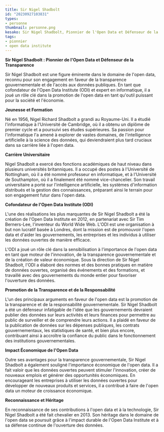 ```yaml
---
title: Sir Nigel Shadbolt
id: "20230927103831"
types:
- personne
thumbnail: personne.png
kesako: Sir Nigel Shadbolt, Pionnier de l'Open Data et Défenseur de la Transparence
tags:
- pionnier
- open data institute
---
```


**Sir Nigel Shadbolt : Pionnier de l'Open Data et Défenseur de la Transparence**

Sir Nigel Shadbolt est une figure éminente dans le domaine de l'open data, reconnu pour son engagement en faveur de la transparence gouvernementale et de l'accès aux données publiques. En tant que cofondateur de l'Open Data Institute (ODI) et expert en informatique, il a joué un rôle clé dans la promotion de l'open data en tant qu'outil puissant pour la société et l'économie. 

**Jeunesse et Formation**

Né en 1956, Nigel Richard Shadbolt a grandi au Royaume-Uni. Il a étudié l'informatique à l'Université de Cambridge, où il a obtenu un diplôme de premier cycle et a poursuivi ses études supérieures. Sa passion pour l'informatique l'a amené à explorer de vastes domaines, de l'intelligence artificielle à la science des données, qui deviendraient plus tard cruciaux dans sa carrière liée à l'open data.

**Carrière Universitaire**

Nigel Shadbolt a exercé des fonctions académiques de haut niveau dans plusieurs universités britanniques. Il a occupé des postes à l'Université de Nottingham, où il a été nommé professeur en informatique, et à l'Université de Southampton, où il a finalement été nommé vice-chancelier. Son travail universitaire a porté sur l'intelligence artificielle, les systèmes d'information distribués et la gestion des connaissances, préparant ainsi le terrain pour son engagement futur dans l'open data.

**Cofondateur de l'Open Data Institute (ODI)**

L'une des réalisations les plus marquantes de Sir Nigel Shadbolt a été la création de l'Open Data Institute en 2012, en partenariat avec Sir Tim Berners-Lee, l'inventeur du World Wide Web. L'ODI est une organisation à but non lucratif basée à Londres, dont la mission est de promouvoir l'open data et d'aider les gouvernements, les entreprises et les individus à utiliser les données ouvertes de manière efficace.

L'ODI a joué un rôle clé dans la sensibilisation à l'importance de l'open data en tant que moteur de l'innovation, de la transparence gouvernementale et de la création de valeur économique. Sous la direction de Sir Nigel Shadbolt, l'ODI a élaboré des normes et des bonnes pratiques en matière de données ouvertes, organisé des événements et des formations, et travaillé avec des gouvernements du monde entier pour favoriser l'ouverture des données.

**Promotion de la Transparence et de la Responsabilité**

L'un des principaux arguments en faveur de l'open data est la promotion de la transparence et de la responsabilité gouvernementale. Sir Nigel Shadbolt a été un défenseur infatigable de l'idée que les gouvernements devraient publier des données sur leurs activités et leurs finances pour permettre au public de surveiller et de comprendre leurs actions. Il a plaidé en faveur de la publication de données sur les dépenses publiques, les contrats gouvernementaux, les statistiques de santé, et bien plus encore, contribuant ainsi à accroître la confiance du public dans le fonctionnement des institutions gouvernementales.

**Impact Économique de l'Open Data**

Outre ses avantages pour la transparence gouvernementale, Sir Nigel Shadbolt a également souligné l'importance économique de l'open data. Il a fait valoir que les données ouvertes peuvent stimuler l'innovation, créer de nouveaux emplois et générer des opportunités économiques. En encourageant les entreprises à utiliser les données ouvertes pour développer de nouveaux produits et services, il a contribué à faire de l'open data un moteur de croissance économique.

**Reconnaissance et Héritage**

En reconnaissance de ses contributions à l'open data et à la technologie, Sir Nigel Shadbolt a été fait chevalier en 2013. Son héritage dans le domaine de l'open data se poursuit grâce à l'impact durable de l'Open Data Institute et à sa défense continue de l'ouverture des données.
